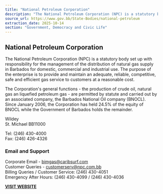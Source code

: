 ```yaml
---
title: "National Petroleum Corporation"
description: "The National Petroleum Corporation (NPC) is a statutory body responsible for natural gas distribution in Barbados, working with Barbados National Oil Company (BNOCL) for oil, gas, and LPG production."
source_url: https://www.gov.bb/State-Bodies/national-petroleum
extraction_date: 2025-10-14
section: "Government, Democracy and Civic Life"
---
```

## National Petroleum Corporation

The National Petroleum Corporation (NPC) is a statutory body set up with responsibility for the management of the distribution of natural gas supply in Barbados for domestic, commercial and industrial use. The purpose of the enterprise is to provide and maintain an adequate, reliable, competitive, safe and efficient gas service to customers at a reasonable cost.

The Corporation's general functions - the production of crude oil, natural gas an liquefied petroleum gas - are permitted by statute and carried out by an associated company, the Barbados National Oil company (BNOCL). Since January 2006, the Corporation has held 24.5% of the equity of BNOCL while the Government of Barbados holds the remainder.

Wildey  
St. Michael BB11000

Tel: (246) 430-4000  
Fax: (246) 426-4326

### Email and Support

Corporate Email - bimgas@caribsurf.com  
Customer Queries - customerserv@npc.com.bb  
Billing Queries / Customer Service: (246) 430-4051  
Emergency After Hours: (246) 430-4099 / (246) 430-4036

**[VISIT WEBSITE](http://www.npc.bb/)**
```